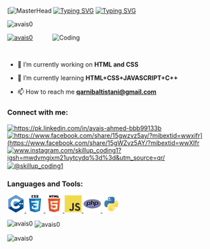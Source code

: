 [![MasterHead](https://camo.githubusercontent.com/e25d173d73b3b9ea132e4b1ad6ac45ce715bd826e6b6947010d05c24e91fd125/68747470733a2f2f7777772e61726b61736f667477617265732e636f6d2f626c6f672f77702d636f6e74656e742f75706c6f6164732f323032312f30312f6865616465725f62616e6e65722d322e6a7067)
<a href="https://git.io/typing-svg"><img src="https://readme-typing-svg.herokuapp.com?font=Fira+Code&weight=600&size=30&duration=3000&pause=5000&color=851c73&center=true&vCenter=true&width=1000&lines=Hey+there%2C+I'm+Avais+Ahmed" alt="Typing SVG" /></a>
<a href="https://git.io/typing-svg"><img src="https://readme-typing-svg.herokuapp.com?font=Fira+Code&weight=400&size=25&duration=3000&pause=5000&color=32A8BBFF&center=true&vCenter=true&width=1000&lines=A+passionate+frontend+developer+from+Pakistan" alt="Typing SVG" /></a>
<p align="left"> <img src="https://komarev.com/ghpvc/?username=avais0&label=Profile%20views&color=0e75b6&style=flat" alt="avais0" /> </p>
<img align="right" alt="Coding" width="400px" src="https://i.gifer.com/origin/f1/f1c839d0b1fd57dd8ee99936bfe7ecc8_w200.gif"> 

<p align="left"> <a href="https://github.com/ryo-ma/github-profile-trophy"><img src="https://github-profile-trophy.vercel.app/?username=avais0" alt="avais0" /></a> </p>

<p align="left"> <a href="https://twitter.com/" target="blank"><img src="https://img.shields.io/twitter/follow/?logo=twitter&style=for-the-badge" alt="" /></a> </p>

- 🔭 I’m currently working on **HTML and CSS**

- 🌱 I’m currently learning **HTML+CSS+JAVASCRIPT+C++**

- 📫 How to reach me **qarnibaltistani@gmail.com**

<h3 align="left">Connect with me:</h3>
<p align="left">
<a href="https://pk.linkedin.com/in/avais-ahmed-bbb99133b" target="blank"><img align="center" src="https://raw.githubusercontent.com/rahuldkjain/github-profile-readme-generator/master/src/images/icons/Social/linked-in-alt.svg" alt="https://pk.linkedin.com/in/avais-ahmed-bbb99133b" height="30" width="40" /></a>
<a href="https://www.facebook.com/share/15gwzvz5ay/?mibextid=wwxifr" target="blank"><img align="center" src="https://raw.githubusercontent.com/rahuldkjain/github-profile-readme-generator/master/src/images/icons/Social/facebook.svg" alt="https://www.facebook.com/share/15gwzvz5ay/?mibextid=wwxifr](https://www.facebook.com/share/15gWZvz5AY/?mibextid=wwXIfr" height="30" width="40" /></a>
<a href="https://instagram.com/www.instagram.com/skillup_coding1?igsh=mwdvmgixm21uytcydq%3d%3d&utm_source=qr/" target="blank"><img align="center" src="https://raw.githubusercontent.com/rahuldkjain/github-profile-readme-generator/master/src/images/icons/Social/instagram.svg" alt="www.instagram.com/skillup_coding1?igsh=mwdvmgixm21uytcydq%3d%3d&utm_source=qr/" height="30" width="40" /></a>
<a href="https://youtube.com/@skillup_coding1?si=X2eEi7witn1dYEiC" target="blank"><img align="center" src="https://raw.githubusercontent.com/rahuldkjain/github-profile-readme-generator/master/src/images/icons/Social/youtube.svg" alt="@skillup_coding1" height="30" width="40" /></a>
</p>


<h3 align="left">Languages and Tools:</h3>
<p align="left"> <a href="https://www.w3schools.com/cpp/" target="_blank" rel="noreferrer"> <img src="https://raw.githubusercontent.com/devicons/devicon/master/icons/cplusplus/cplusplus-original.svg" alt="cplusplus" width="40" height="40"/> </a> <a href="https://www.w3schools.com/css/" target="_blank" rel="noreferrer"> <img src="https://raw.githubusercontent.com/devicons/devicon/master/icons/css3/css3-original-wordmark.svg" alt="css3" width="40" height="40"/> </a> <a href="https://www.w3.org/html/" target="_blank" rel="noreferrer"> <img src="https://raw.githubusercontent.com/devicons/devicon/master/icons/html5/html5-original-wordmark.svg" alt="html5" width="40" height="40"/> </a> <a href="https://developer.mozilla.org/en-US/docs/Web/JavaScript" target="_blank" rel="noreferrer"> <img src="https://raw.githubusercontent.com/devicons/devicon/master/icons/javascript/javascript-original.svg" alt="javascript" width="40" height="40"/> </a> <a href="https://www.php.net" target="_blank" rel="noreferrer"> <img src="https://raw.githubusercontent.com/devicons/devicon/master/icons/php/php-original.svg" alt="php" width="40" height="40"/> </a> <a href="https://www.python.org" target="_blank" rel="noreferrer"> <img src="https://raw.githubusercontent.com/devicons/devicon/master/icons/python/python-original.svg" alt="python" width="40" height="40"/> </a> </p>

<p><img align="left" src="https://github-readme-stats.vercel.app/api/top-langs?username=avais0&show_icons=true&locale=en&layout=compact" alt="avais0" /></p>

<p>&nbsp;<img align="center" src="https://github-readme-stats.vercel.app/api?username=avais0&show_icons=true&locale=en" alt="avais0" /></p>

<p><img align="center" src="https://github-readme-streak-stats.herokuapp.com/?user=avais0&" alt="avais0" /></p>
